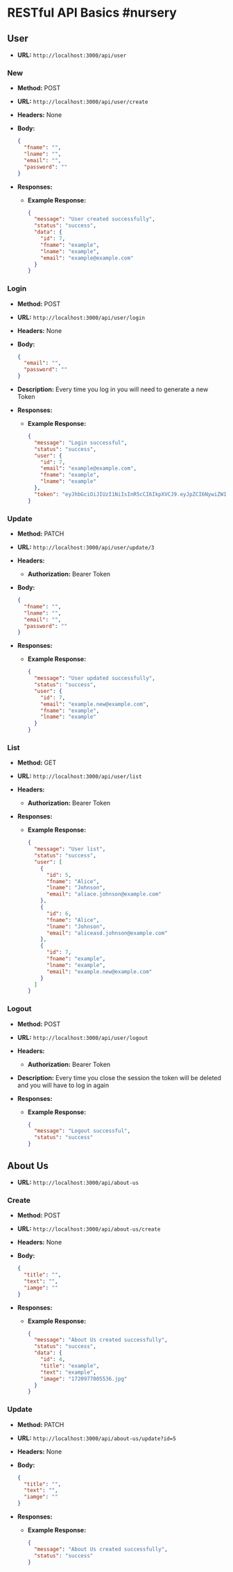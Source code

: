 # RESTful API Basics #nursery

## User

- **URL:** `http://localhost:3000/api/user`

### New

- **Method:** POST
- **URL:** `http://localhost:3000/api/user/create`
- **Headers:** None
- **Body:**

  ```json
  {
    "fname": "",
    "lname": "",
    "email": "",
    "password": ""
  }
  ```

- **Responses:**

  - **Example Response:**

    ```json
    {
      "message": "User created successfully",
      "status": "success",
      "data": {
        "id": 7,
        "fname": "example",
        "lname": "example",
        "email": "example@example.com"
      }
    }
    ```

### Login

- **Method:** POST
- **URL:** `http://localhost:3000/api/user/login`
- **Headers:** None
- **Body:**

  ```json
  {
    "email": "",
    "password": ""
  }
  ```

- **Description:** Every time you log in you will need to generate a new Token
- **Responses:**

  - **Example Response:**

    ```json
    {
      "message": "Login successful",
      "status": "success",
      "user": {
        "id": 7,
        "email": "example@example.com",
        "fname": "example",
        "lname": "example"
      },
      "token": "eyJhbGciOiJIUzI1NiIsInR5cCI6IkpXVCJ9.eyJpZCI6NywiZW1haWwiOiJleGFtcGxlQGV4YW1wbGUuY29tIiwiaWF0IjoxNzIwOTUxOTgyLCJleHAiOjE3MjA5NTU1ODJ9.6N4VBf-ld9opwIg-K13e8oMsbyl36odPgzTQkaB5z8U"
    }
    ```

### Update

- **Method:** PATCH
- **URL:** `http://localhost:3000/api/user/update/3`
- **Headers:**
  - **Authorization:** Bearer Token
- **Body:**

  ```json
  {
    "fname": "",
    "lname": "",
    "email": "",
    "password": ""
  }
  ```

- **Responses:**

  - **Example Response:**

    ```json
    {
      "message": "User updated successfully",
      "status": "success",
      "user": {
        "id": 7,
        "email": "example.new@example.com",
        "fname": "example",
        "lname": "example"
      }
    }
    ```

### List

- **Method:** GET
- **URL:** `http://localhost:3000/api/user/list`
- **Headers:**
  - **Authorization:** Bearer Token
- **Responses:**

  - **Example Response:**

    ```json
    {
      "message": "User list",
      "status": "success",
      "user": [
        {
          "id": 5,
          "fname": "Alice",
          "lname": "Johnson",
          "email": "aliace.johnson@example.com"
        },
        {
          "id": 6,
          "fname": "Alice",
          "lname": "Johnson",
          "email": "aliceasd.johnson@example.com"
        },
        {
          "id": 7,
          "fname": "example",
          "lname": "example",
          "email": "example.new@example.com"
        }
      ]
    }
    ```

### Logout

- **Method:** POST
- **URL:** `http://localhost:3000/api/user/logout`
- **Headers:**
  - **Authorization:** Bearer Token
- **Description:** Every time you close the session the token will be deleted and you will have to log in again
- **Responses:**

  - **Example Response:**

    ```json
    {
      "message": "Logout successful",
      "status": "success"
    }
    ```

## About Us

- **URL:** `http://localhost:3000/api/about-us`

### Create

- **Method:** POST
- **URL:** `http://localhost:3000/api/about-us/create`
- **Headers:** None
- **Body:**

  ```json
  {
    "title": "",
    "text": "",
    "iamge": ""
  }
  ```

- **Responses:**

  - **Example Response:**

    ```json
    {
      "message": "About Us created successfully",
      "status": "success",
      "data": {
        "id": 4,
        "title": "example",
        "text": "example",
        "image": "1720977005536.jpg"
      }
    }
    ```

### Update

- **Method:** PATCH
- **URL:** `http://localhost:3000/api/about-us/update?id=5`
- **Headers:** None
- **Body:**

  ```json
  {
    "title": "",
    "text": "",
    "iamge": ""
  }
  ```

- **Responses:**

  - **Example Response:**

    ```json
    {
      "message": "About Us created successfully",
      "status": "success"
    }
    ```
